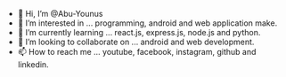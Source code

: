 - 👋 Hi, I’m @Abu-Younus
- 👀 I’m interested in ... programming, android and web application make.
- 🌱 I’m currently learning ... react.js, express.js, node.js and python.
- 💞️ I’m looking to collaborate on ... android and web development.
- 📫 How to reach me ... youtube, facebook, instagram, github and linkedin.

<!---
Abu-Younus/Abu-Younus is a ✨ special ✨ repository because its `README.md` (this file) appears on your GitHub profile.
You can click the Preview link to take a look at your changes.
--->
